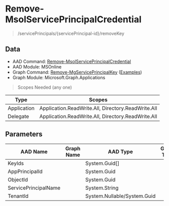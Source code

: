 # Remove-MsolServicePrincipalCredential

> /servicePrincipals/{servicePrincipal-id}/removeKey

## Data

+ AAD Command: [Remove-MsolServicePrincipalCredential](https://docs.microsoft.com/en-us/powershell/module/MSOnline/Remove-MsolServicePrincipalCredential)
+ AAD Module: MSOnline
+ Graph Command: [Remove-MgServicePrincipalKey](https://docs.microsoft.com/en-us/powershell/module/Microsoft.Graph.Applications/Remove-MgServicePrincipalKey) ([Examples](https://github.com/orgs/msgraph/discussions?discussions_q=Remove-MgServicePrincipalKey))
+ Graph Module: Microsoft.Graph.Applications

> Scopes Needed (any one)

|Type|Scopes|
|---|---|
|Application|Application.ReadWrite.All, Directory.ReadWrite.All|
|Delegate|Application.ReadWrite.All, Directory.ReadWrite.All|

## Parameters

|AAD Name|Graph Name|AAD Type|Graph Type|Infos|
|---|---|---|---|---|
|KeyIds||System.Guid[]|||
|AppPrincipalId||System.Guid|||
|ObjectId||System.Guid|||
|ServicePrincipalName||System.String|||
|TenantId||System.Nullable/System.Guid|||

